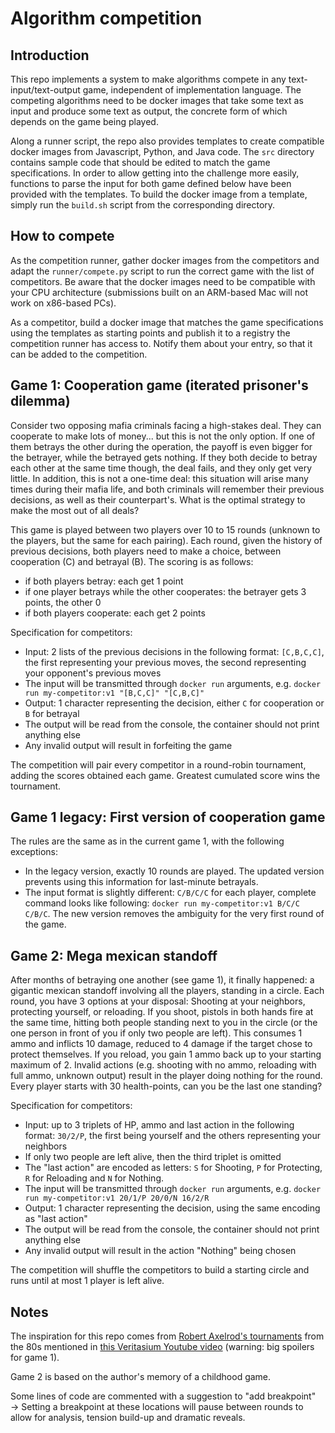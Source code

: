 # Algorithm competition

## Introduction

This repo implements a system to make algorithms compete in any text-input/text-output game, independent of implementation language. The competing algorithms need to be docker images that take some text as input and produce some text as output, the concrete form of which depends on the game being played.

Along a runner script, the repo also provides templates to create compatible docker images from Javascript, Python, and Java code. The `src` directory contains sample code that should be edited to match the game specifications. In order to allow getting into the challenge more easily, functions to parse the input for both game defined below have been provided with the templates. To build the docker image from a template, simply run the `build.sh` script from the corresponding directory.

## How to compete

As the competition runner, gather docker images from the competitors and adapt the `runner/compete.py` script to run the correct game with the list of competitors. Be aware that the docker images need to be compatible with your CPU architecture (submissions built on an ARM-based Mac will not work on x86-based PCs).

As a competitor, build a docker image that matches the game specifications using the templates as starting points and publish it to a registry the competition runner has access to. Notify them about your entry, so that it can be added to the competition.

## Game 1: Cooperation game (iterated prisoner's dilemma)

Consider two opposing mafia criminals facing a high-stakes deal. They can cooperate to make lots of money... but this is not the only option. If one of them betrays the other during the operation, the payoff is even bigger for the betrayer, while the betrayed gets nothing. If they both decide to betray each other at the same time though, the deal fails, and they only get very little. In addition, this is not a one-time deal: this situation will arise many times during their mafia life, and both criminals will remember their previous decisions, as well as their counterpart's. What is the optimal strategy to make the most out of all deals?

This game is played between two players over 10 to 15 rounds (unknown to the players, but the same for each pairing). Each round, given the history of previous decisions, both players need to make a choice, between cooperation (C) and betrayal (B). The scoring is as follows:
* if both players betray: each get 1 point
* if one player betrays while the other cooperates: the betrayer gets 3 points, the other 0
* if both players cooperate: each get 2 points

Specification for competitors:
* Input: 2 lists of the previous decisions in the following format: `[C,B,C,C]`, the first representing your previous moves, the second representing your opponent's previous moves
* The input will be transmitted through `docker run` arguments, e.g. `docker run my-competitor:v1 "[B,C,C]" "[C,B,C]"`
* Output: 1 character representing the decision, either `C` for cooperation or `B` for betrayal
* The output will be read from the console, the container should not print anything else
* Any invalid output will result in forfeiting the game

The competition will pair every competitor in a round-robin tournament, adding the scores obtained each game. Greatest cumulated score wins the tournament.

## Game 1 legacy: First version of cooperation game

The rules are the same as in the current game 1, with the following exceptions:
* In the legacy version, exactly 10 rounds are played. The updated version prevents using this information for last-minute betrayals.
* The input format is slightly different: `C/B/C/C` for each player, complete command looks like following: `docker run my-competitor:v1 B/C/C C/B/C`. The new version removes the ambiguity for the very first round of the game.

## Game 2: Mega mexican standoff

After months of betraying one another (see game 1), it finally happened: a gigantic mexican standoff involving all the players, standing in a circle. Each round, you have 3 options at your disposal: Shooting at your neighbors, protecting yourself, or reloading. If you shoot, pistols in both hands fire at the same time, hitting both people standing next to you in the circle (or the one person in front of you if only two people are left). This consumes 1 ammo and inflicts 10 damage, reduced to 4 damage if the target chose to protect themselves. If you reload, you gain 1 ammo back up to your starting maximum of 2. Invalid actions (e.g. shooting with no ammo, reloading with full ammo, unknown output) result in the player doing nothing for the round. Every player starts with 30 health-points, can you be the last one standing?

Specification for competitors:
* Input: up to 3 triplets of HP, ammo and last action in the following format: `30/2/P`, the first being yourself and the others representing your neighbors
* If only two people are left alive, then the third triplet is omitted
* The "last action" are encoded as letters: `S` for Shooting, `P` for Protecting, `R` for Reloading and `N` for Nothing.
* The input will be transmitted through `docker run` arguments, e.g. `docker run my-competitor:v1 20/1/P 20/0/N 16/2/R`
* Output: 1 character representing the decision, using the same encoding as "last action"
* The output will be read from the console, the container should not print anything else
* Any invalid output will result in the action "Nothing" being chosen

The competition will shuffle the competitors to build a starting circle and runs until at most 1 player is left alive.

## Notes

The inspiration for this repo comes from [Robert Axelrod's tournaments](https://www.wikiwand.com/en/articles/The_Evolution_of_Cooperation#Background:_Axelrod's_tournaments) from the 80s mentioned in [this Veritasium Youtube video](https://www.youtube.com/watch?v=mScpHTIi-kM) (warning: big spoilers for game 1).

Game 2 is based on the author's memory of a childhood game.

Some lines of code are commented with a suggestion to "add breakpoint" → Setting a breakpoint at these locations will pause between rounds to allow for analysis, tension build-up and dramatic reveals.
